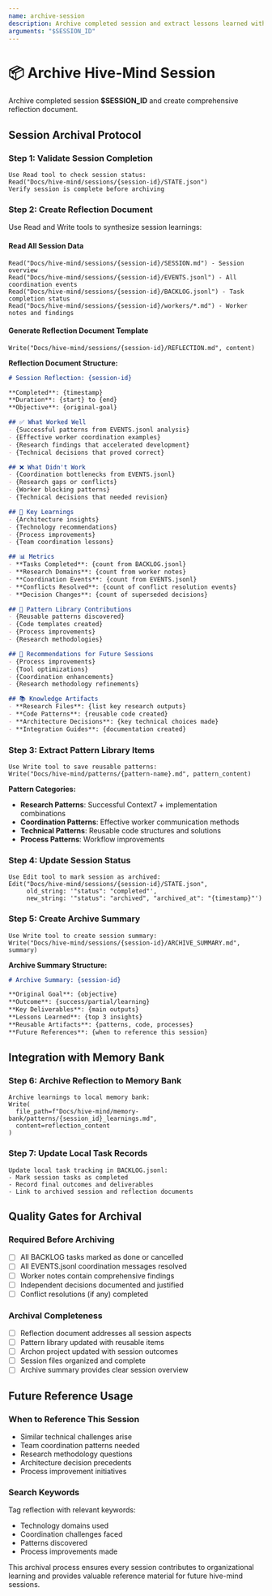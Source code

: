 ```yaml
---
name: archive-session
description: Archive completed session and extract lessons learned with reflection document
arguments: "$SESSION_ID"
---
```


# 📦 Archive Hive-Mind Session

Archive completed session **$SESSION_ID** and create comprehensive reflection document.

## Session Archival Protocol

### Step 1: Validate Session Completion
```
Use Read tool to check session status:
Read("Docs/hive-mind/sessions/{session-id}/STATE.json")
Verify session is complete before archiving
```

### Step 2: Create Reflection Document
Use Read and Write tools to synthesize session learnings:

#### Read All Session Data
```
Read("Docs/hive-mind/sessions/{session-id}/SESSION.md") - Session overview
Read("Docs/hive-mind/sessions/{session-id}/EVENTS.jsonl") - All coordination events  
Read("Docs/hive-mind/sessions/{session-id}/BACKLOG.jsonl") - Task completion status
Read("Docs/hive-mind/sessions/{session-id}/workers/*.md") - Worker notes and findings
```

#### Generate Reflection Document Template
```
Write("Docs/hive-mind/sessions/{session-id}/REFLECTION.md", content)
```

**Reflection Document Structure:**
```markdown
# Session Reflection: {session-id}

**Completed**: {timestamp}
**Duration**: {start} to {end}
**Objective**: {original-goal}

## ✅ What Worked Well
- {Successful patterns from EVENTS.jsonl analysis}
- {Effective worker coordination examples}
- {Research findings that accelerated development}
- {Technical decisions that proved correct}

## ❌ What Didn't Work
- {Coordination bottlenecks from EVENTS.jsonl}
- {Research gaps or conflicts}
- {Worker blocking patterns}
- {Technical decisions that needed revision}

## 🧠 Key Learnings
- {Architecture insights}
- {Technology recommendations}
- {Process improvements}
- {Team coordination lessons}

## 📊 Metrics
- **Tasks Completed**: {count from BACKLOG.jsonl}
- **Research Domains**: {count from worker notes}
- **Coordination Events**: {count from EVENTS.jsonl}
- **Conflicts Resolved**: {count of conflict resolution events}
- **Decision Changes**: {count of superseded decisions}

## 🔄 Pattern Library Contributions
- {Reusable patterns discovered}
- {Code templates created}
- {Process improvements}
- {Research methodologies}

## 📝 Recommendations for Future Sessions
- {Process improvements}
- {Tool optimizations}
- {Coordination enhancements}
- {Research methodology refinements}

## 📚 Knowledge Artifacts
- **Research Files**: {list key research outputs}
- **Code Patterns**: {reusable code created}
- **Architecture Decisions**: {key technical choices made}
- **Integration Guides**: {documentation created}
```

### Step 3: Extract Pattern Library Items
```
Use Write tool to save reusable patterns:
Write("Docs/hive-mind/patterns/{pattern-name}.md", pattern_content)
```

**Pattern Categories:**
- **Research Patterns**: Successful Context7 + implementation combinations
- **Coordination Patterns**: Effective worker communication methods
- **Technical Patterns**: Reusable code structures and solutions
- **Process Patterns**: Workflow improvements

### Step 4: Update Session Status
```
Use Edit tool to mark session as archived:
Edit("Docs/hive-mind/sessions/{session-id}/STATE.json",
     old_string: '"status": "completed"',
     new_string: '"status": "archived", "archived_at": "{timestamp}"')
```

### Step 5: Create Archive Summary
```
Use Write tool to create session summary:
Write("Docs/hive-mind/sessions/{session-id}/ARCHIVE_SUMMARY.md", summary)
```

**Archive Summary Structure:**
```markdown
# Archive Summary: {session-id}

**Original Goal**: {objective}
**Outcome**: {success/partial/learning}
**Key Deliverables**: {main outputs}
**Lessons Learned**: {top 3 insights}
**Reusable Artifacts**: {patterns, code, processes}
**Future References**: {when to reference this session}
```

## Integration with Memory Bank

### Step 6: Archive Reflection to Memory Bank
```
Archive learnings to local memory bank:
Write(
  file_path=f"Docs/hive-mind/memory-bank/patterns/{session_id}_learnings.md",
  content=reflection_content
)
```

### Step 7: Update Local Task Records
```
Update local task tracking in BACKLOG.jsonl:
- Mark session tasks as completed
- Record final outcomes and deliverables
- Link to archived session and reflection documents
```

## Quality Gates for Archival

### Required Before Archiving
- [ ] All BACKLOG tasks marked as done or cancelled
- [ ] All EVENTS.jsonl coordination messages resolved
- [ ] Worker notes contain comprehensive findings
- [ ] Independent decisions documented and justified
- [ ] Conflict resolutions (if any) completed

### Archival Completeness
- [ ] Reflection document addresses all session aspects
- [ ] Pattern library updated with reusable items
- [ ] Archon project updated with session outcomes
- [ ] Session files organized and complete
- [ ] Archive summary provides clear session overview

## Future Reference Usage

### When to Reference This Session
- Similar technical challenges arise
- Team coordination patterns needed
- Research methodology questions
- Architecture decision precedents
- Process improvement initiatives

### Search Keywords
Tag reflection with relevant keywords:
- Technology domains used
- Coordination challenges faced  
- Patterns discovered
- Process improvements made

This archival process ensures every session contributes to organizational learning and provides valuable reference material for future hive-mind sessions.
